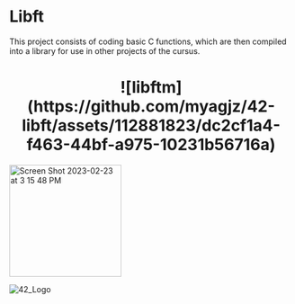 # Libft

  This project consists of coding basic C functions, which are then compiled into a library for use in other projects of the cursus.
  
<h1 align="center">![libftm](https://github.com/myagjz/42-libft/assets/112881823/dc2cf1a4-f463-44bf-a975-10231b56716a)</h1>

   <img width="199" alt="Screen Shot 2023-02-23 at 3 15 48 PM" src="https://user-images.githubusercontent.com/112881823/220903261-a9956093-352a-463e-a943-de87af790381.png">
   

![42_Logo](https://user-images.githubusercontent.com/112881823/235374103-65e658cc-03d2-445e-a53d-91189acd4bc4.png)
